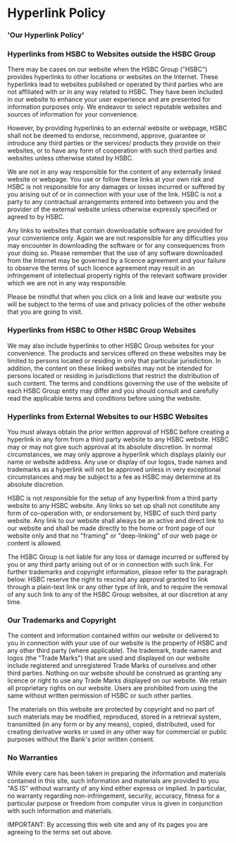 # Hyperlink Policy

### 'Our Hyperlink Policy'

### Hyperlinks from HSBC to Websites outside the HSBC Group

There may be cases on our website when the HSBC Group ("HSBC") provides hyperlinks to other locations or websites on the Internet. These hyperlinks lead to websites published or operated by third parties who are not affiliated with or in any way related to HSBC. They have been included in our website to enhance your user experience and are presented for information purposes only. We endeavor to select reputable websites and sources of information for your convenience.

However, by providing hyperlinks to an external website or webpage, HSBC shall not be deemed to endorse, recommend, approve, guarantee or introduce any third parties or the services/ products they provide on their websites, or to have any form of cooperation with such third parties and websites unless otherwise stated by HSBC.

We are not in any way responsible for the content of any externally linked website or webpage. You use or follow these links at your own risk and HSBC is not responsible for any damages or losses incurred or suffered by you arising out of or in connection with your use of the link. HSBC is not a party to any contractual arrangements entered into between you and the provider of the external website unless otherwise expressly specified or agreed to by HSBC.

Any links to websites that contain downloadable software are provided for your convenience only. Again we are not responsible for any difficulties you may encounter in downloading the software or for any consequences from your doing so. Please remember that the use of any software downloaded from the Internet may be governed by a licence agreement and your failure to observe the terms of such licence agreement may result in an infringement of intellectual property rights of the relevant software provider which we are not in any way responsible.

Please be mindful that when you click on a link and leave our website you will be subject to the terms of use and privacy policies of the other website that you are going to visit.

### Hyperlinks from HSBC to Other HSBC Group Websites

We may also include hyperlinks to other HSBC Group websites for your convenience. The products and services offered on these websites may be limited to persons located or residing in only that particular jurisdiction. In addition, the content on these linked websites may not be intended for persons located or residing in jurisdictions that restrict the distribution of such content. The terms and conditions governing the use of the website of each HSBC Group entity may differ and you should consult and carefully read the applicable terms and conditions before using the website.

### Hyperlinks from External Websites to our HSBC Websites

You must always obtain the prior written approval of HSBC before creating a hyperlink in any form from a third party website to any HSBC website. HSBC may or may not give such approval at its absolute discretion. In normal circumstances, we may only approve a hyperlink which displays plainly our name or website address. Any use or display of our logos, trade names and trademarks as a hyperlink will not be approved unless in very exceptional circumstances and may be subject to a fee as HSBC may determine at its absolute discretion.

HSBC is not responsible for the setup of any hyperlink from a third party website to any HSBC website. Any links so set up shall not constitute any form of co-operation with, or endorsement by, HSBC of such third party website. Any link to our website shall always be an active and direct link to our website and shall be made directly to the home or front page of our website only and that no "framing" or "deep-linking" of our web page or content is allowed.

The HSBC Group is not liable for any loss or damage incurred or suffered by you or any third party arising out of or in connection with such link. For further trademarks and copyright information, please refer to the paragraph below. HSBC reserve the right to rescind any approval granted to link through a plain-text link or any other type of link, and to require the removal of any such link to any of the HSBC Group websites, at our discretion at any time.

### Our Trademarks and Copyright

The content and information contained within our website or delivered to you in connection with your use of our website is the property of HSBC and any other third party (where applicable). The trademark, trade names and logos (the "Trade Marks") that are used and displayed on our website include registered and unregistered Trade Marks of ourselves and other third parties. Nothing on our website should be construed as granting any licence or right to use any Trade Marks displayed on our website. We retain all proprietary rights on our website. Users are prohibited from using the same without written permission of HSBC or such other parties.

The materials on this website are protected by copyright and no part of such materials may be modified, reproduced, stored in a retrieval system, transmitted (in any form or by any means), copied, distributed, used for creating derivative works or used in any other way for commercial or public purposes without the Bank's prior written consent.

### No Warranties

While every care has been taken in preparing the information and materials contained in this site, such information and materials are provided to you "AS IS" without warranty of any kind either express or implied. In particular, no warranty regarding non-infringement, security, accuracy, fitness for a particular purpose or freedom from computer virus is given in conjunction with such information and materials.

IMPORTANT: By accessing this web site and any of its pages you are agreeing to the terms set out above.